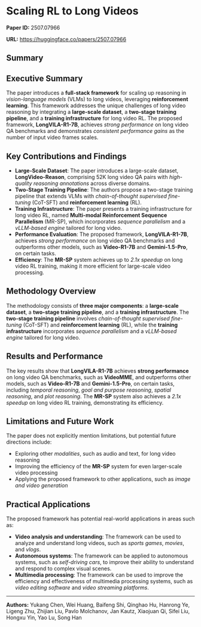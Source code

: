 # Scaling RL to Long Videos

**Paper ID:** 2507.07966

**URL:** https://huggingface.co/papers/2507.07966

## Summary

## Executive Summary
The paper introduces a **full-stack framework** for scaling up reasoning in *vision-language models* (VLMs) to long videos, leveraging **reinforcement learning**. This framework addresses the unique challenges of long video reasoning by integrating a **large-scale dataset**, a **two-stage training pipeline**, and a **training infrastructure** for long video RL. The proposed framework, **LongVILA-R1-7B**, achieves *strong performance* on long video QA benchmarks and demonstrates *consistent performance gains* as the number of input video frames scales.

## Key Contributions and Findings
* **Large-Scale Dataset**: The paper introduces a large-scale dataset, **LongVideo-Reason**, comprising 52K long video QA pairs with *high-quality reasoning annotations* across diverse domains.
* **Two-Stage Training Pipeline**: The authors propose a two-stage training pipeline that extends VLMs with *chain-of-thought supervised fine-tuning* (CoT-SFT) and **reinforcement learning** (RL).
* **Training Infrastructure**: The paper presents a training infrastructure for long video RL, named **Multi-modal Reinforcement Sequence Parallelism** (MR-SP), which incorporates *sequence parallelism* and a *vLLM-based engine* tailored for long video.
* **Performance Evaluation**: The proposed framework, **LongVILA-R1-7B**, achieves *strong performance* on long video QA benchmarks and outperforms other models, such as **Video-R1-7B** and **Gemini-1.5-Pro**, on certain tasks.
* **Efficiency**: The **MR-SP** system achieves up to *2.1x speedup* on long video RL training, making it more efficient for large-scale video processing.

## Methodology Overview
The methodology consists of **three major components**: a **large-scale dataset**, a **two-stage training pipeline**, and a **training infrastructure**. The **two-stage training pipeline** involves *chain-of-thought supervised fine-tuning* (CoT-SFT) and **reinforcement learning** (RL), while the **training infrastructure** incorporates *sequence parallelism* and a *vLLM-based engine* tailored for long video.

## Results and Performance
The key results show that **LongVILA-R1-7B** achieves **strong performance** on long video QA benchmarks, such as **VideoMME**, and outperforms other models, such as **Video-R1-7B** and **Gemini-1.5-Pro**, on certain tasks, including *temporal reasoning*, *goal and purpose reasoning*, *spatial reasoning*, and *plot reasoning*. The **MR-SP** system also achieves a *2.1x speedup* on long video RL training, demonstrating its efficiency.

## Limitations and Future Work
The paper does not explicitly mention limitations, but potential future directions include:
* Exploring other *modalities*, such as audio and text, for long video reasoning
* Improving the efficiency of the **MR-SP** system for even larger-scale video processing
* Applying the proposed framework to other applications, such as *image and video generation*

## Practical Applications
The proposed framework has potential real-world applications in areas such as:
* **Video analysis and understanding**: The framework can be used to analyze and understand long videos, such as *sports games*, *movies*, and *vlogs*.
* **Autonomous systems**: The framework can be applied to autonomous systems, such as *self-driving cars*, to improve their ability to understand and respond to complex visual scenes.
* **Multimedia processing**: The framework can be used to improve the efficiency and effectiveness of multimedia processing systems, such as *video editing software* and *video streaming platforms*.

---

**Authors:** Yukang Chen, Wei Huang, Baifeng Shi, Qinghao Hu, Hanrong Ye, Ligeng Zhu, Zhijian Liu, Pavlo Molchanov, Jan Kautz, Xiaojuan Qi, Sifei Liu, Hongxu Yin, Yao Lu, Song Han
